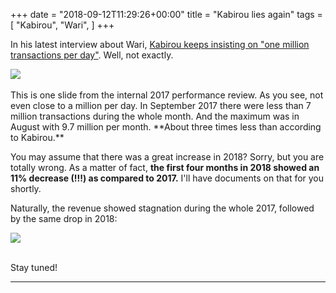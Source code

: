 +++
date = "2018-09-12T11:29:26+00:00"
title = "Kabirou lies again"
tags = [
    "Kabirou",
    "Wari",
]
+++

In his latest interview about Wari, [Kabirou keeps insisting on "one million transactions per day"](http://jubanti.com/actualite/pourquoi-wari-gene-comment-tigo-la-echappe-les-manoeuvres-de-xavier-niel-kabirou-mbodje-dit-tout-interview/). Well, not exactly.

<div class="container" style="width:auto">
  <a target="blank" href="https://res.cloudinary.com/vincentstradic/image/upload/v1525876841/work/transactions2017.jpg">
    <img src="https://res.cloudinary.com/vincentstradic/image/upload/v1525876841/work/transactions2017.jpg" style="max-width:100%">
  </a>
</div>

<!--more-->
<br>
This is one slide from the internal 2017 performance review. As you see, not even close to a million per day. In September 2017 there were less than 7 million transactions during the whole month. And the maximum was in August with 9.7 million per month. **About three times less than according to Kabirou.**

You may assume that there was a great increase in 2018? Sorry, but you are totally wrong. As a matter of fact, **the first four months in 2018 showed an 11% decrease (!!!) as compared to 2017.** I'll have documents on that for you shortly.

Naturally, the revenue showed stagnation during the whole 2017, followed by the same drop in 2018:

<div class="container" style="width:auto">
  <a target="blank" href="https://res.cloudinary.com/vincentstradic/image/upload/v1525876997/work/revenue2017.jpg">
    <img src="https://res.cloudinary.com/vincentstradic/image/upload/v1525876997/work/revenue2017.jpg" style="max-width:100%">
  </a>
</div>
<br>


Stay tuned!




<hr>
